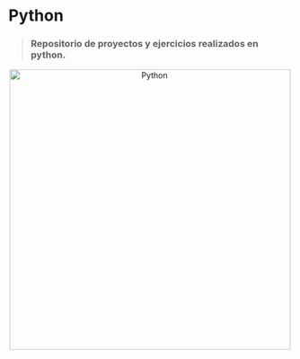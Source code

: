 # Python

> ### Repositorio de proyectos y ejercicios realizados en python.

<p align="center">
  <img src="https://i.postimg.cc/6pTWV4yX/Python-Symbol.png" width="500px" alt="Python"/>
</p>
